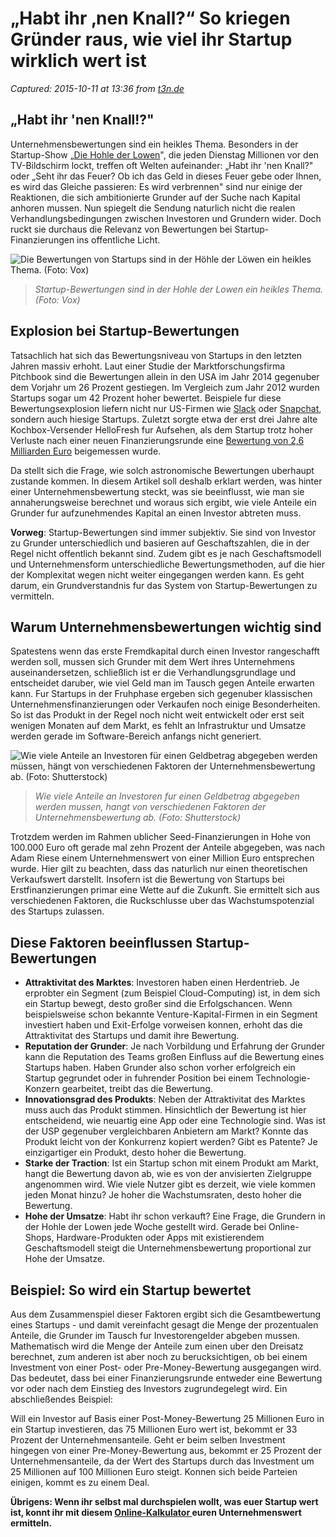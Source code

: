 # „Habt ihr ‚nen Knall?“ So kriegen Gründer raus, wie viel ihr Startup wirklich wert ist

_Captured: 2015-10-11 at 13:36 from [t3n.de](http://t3n.de/news/startup-bewertungen-646979/?utm_content=buffer4b199&utm_medium=social&utm_source=twitter.com&utm_campaign=buffer)_

## „Habt ihr 'nen Knall!?"

Unternehmensbewertungen sind ein heikles Thema. Besonders in der Startup-Show „[Die Hohle der Lowen](http://t3n.de/news/die-hoehle-der-loewen-startups-631221/)", die jeden Dienstag Millionen vor den TV-Bildschirm lockt, treffen oft Welten aufeinander: „Habt ihr 'nen Knall?" oder „Seht ihr das Feuer? Ob ich das Geld in dieses Feuer gebe oder Ihnen, es wird das Gleiche passieren: Es wird verbrennen" sind nur einige der Reaktionen, die sich ambitionierte Grunder auf der Suche nach Kapital anhoren mussen. Nun spiegelt die Sendung naturlich nicht die realen Verhandlungsbedingungen zwischen Investoren und Grundern wider. Doch ruckt sie durchaus die Relevanz von Bewertungen bei Startup-Finanzierungen ins offentliche Licht.

![Die Bewertungen von Startups sind in der Höhle der Löwen ein heikles Thema. \(Foto: Vox\)](http://t3n.de/news/wp-content/uploads/2015/09/ds-loewen-spottster-595x397.jpg)

> _Startup-Bewertungen sind in der Hohle der Lowen ein heikles Thema. (Foto: Vox)_

## Explosion bei Startup-Bewertungen

Tatsachlich hat sich das Bewertungsniveau von Startups in den letzten Jahren massiv erhoht. Laut einer Studie der Marktforschungsfirma Pitchbook sind die Bewertungen allein in den USA im Jahr 2014 gegenuber dem Vorjahr um 26 Prozent gestiegen. Im Vergleich zum Jahr 2012 wurden Startups sogar um 42 Prozent hoher bewertet. Beispiele fur diese Bewertungsexplosion liefern nicht nur US-Firmen wie [Slack](http://t3n.de/news/slack-wachstumsgeschichte-618862/) oder [Snapchat](http://t3n.de/news/snapchat-wert-kolumne-595389/), sondern auch hiesige Startups. Zuletzt sorgte etwa der erst drei Jahre alte Kochbox-Versender HelloFresh fur Aufsehen, als dem Startup trotz hoher Verluste nach einer neuen Finanzierungsrunde eine [Bewertung von 2,6 Milliarden Euro](http://t3n.de/news/startup-news-hellofresh-blablacar-anti-angel-gesetz-640891/) beigemessen wurde.

Da stellt sich die Frage, wie solch astronomische Bewertungen uberhaupt zustande kommen. In diesem Artikel soll deshalb erklart werden, was hinter einer Unternehmensbewertung steckt, was sie beeinflusst, wie man sie annaherungsweise berechnet und woraus sich ergibt, wie viele Anteile ein Grunder fur aufzunehmendes Kapital an einen Investor abtreten muss.

**Vorweg**: Startup-Bewertungen sind immer subjektiv. Sie sind von Investor zu Grunder unterschiedlich und basieren auf Geschaftszahlen, die in der Regel nicht offentlich bekannt sind. Zudem gibt es je nach Geschaftsmodell und Unternehmensform unterschiedliche Bewertungsmethoden, auf die hier der Komplexitat wegen nicht weiter eingegangen werden kann. Es geht darum, ein Grundverstandnis fur das System von Startup-Bewertungen zu vermitteln.

## Warum Unternehmensbewertungen wichtig sind

Spatestens wenn das erste Fremdkapital durch einen Investor rangeschafft werden soll, mussen sich Grunder mit dem Wert ihres Unternehmens auseinandersetzen, schließlich ist er die Verhandlungsgrundlage und entscheidet daruber, wie viel Geld man im Tausch gegen Anteile erwarten kann. Fur Startups in der Fruhphase ergeben sich gegenuber klassischen Unternehmensfinanzierungen oder Verkaufen noch einige Besonderheiten. So ist das Produkt in der Regel noch nicht weit entwickelt oder erst seit wenigen Monaten auf dem Markt, es fehlt an Infrastruktur und Umsatze werden gerade im Software-Bereich anfangs nicht generiert.

![Wie viele Anteile an Investoren für einen Geldbetrag abgegeben werden müssen, hängt von verschiedenen Faktoren der Unternehmensbewertung ab. \(Foto: Shutterstock\)](http://t3n.de/news/wp-content/uploads/2015/08/fundinghunt-startup-funding-investment_startups-595x335.jpg)

> _Wie viele Anteile an Investoren fur einen Geldbetrag abgegeben werden mussen, hangt von verschiedenen Faktoren der Unternehmensbewertung ab. (Foto: Shutterstock)_

Trotzdem werden im Rahmen ublicher Seed-Finanzierungen in Hohe von 100.000 Euro oft gerade mal zehn Prozent der Anteile abgegeben, was nach Adam Riese einem Unternehmenswert von einer Million Euro entsprechen wurde. Hier gilt zu beachten, dass das naturlich nur einen theoretischen Verkaufswert darstellt. Insofern ist die Bewertung von Startups bei Erstfinanzierungen primar eine Wette auf die Zukunft. Sie ermittelt sich aus verschiedenen Faktoren, die Ruckschlusse uber das Wachstumspotenzial des Startups zulassen.

## Diese Faktoren beeinflussen Startup-Bewertungen

  * **Attraktivitat des Marktes**: Investoren haben einen Herdentrieb. Je erprobter ein Segment (zum Beispiel Cloud-Computing) ist, in dem sich ein Startup bewegt, desto großer sind die Erfolgschancen. Wenn beispielsweise schon bekannte Venture-Kapital-Firmen in ein Segment investiert haben und Exit-Erfolge vorweisen konnen, erhoht das die Attraktivitat des Startups und damit ihre Bewertung.
  * **Reputation der Grunder**: Je nach Vorbildung und Erfahrung der Grunder kann die Reputation des Teams großen Einfluss auf die Bewertung eines Startups haben. Haben Grunder also schon vorher erfolgreich ein Startup gegrundet oder in fuhrender Position bei einem Technologie-Konzern gearbeitet, treibt das die Bewertung.
  * **Innovationsgrad des Produkts**: Neben der Attraktivitat des Marktes muss auch das Produkt stimmen. Hinsichtlich der Bewertung ist hier entscheidend, wie neuartig eine App oder eine Technologie sind. Was ist der USP gegenuber vergleichbaren Anbietern am Markt? Konnte das Produkt leicht von der Konkurrenz kopiert werden? Gibt es Patente? Je einzigartiger ein Produkt, desto hoher die Bewertung.
  * **Starke der Traction**: Ist ein Startup schon mit einem Produkt am Markt, hangt die Bewertung davon ab, wie es von der anvisierten Zielgruppe angenommen wird. Wie viele Nutzer gibt es derzeit, wie viele kommen jeden Monat hinzu? Je hoher die Wachstumsraten, desto hoher die Bewertung.
  * **Hohe der Umsatze**: Habt ihr schon verkauft? Eine Frage, die Grundern in der Hohle der Lowen jede Woche gestellt wird. Gerade bei Online-Shops, Hardware-Produkten oder Apps mit existierendem Geschaftsmodell steigt die Unternehmensbewertung proportional zur Hohe der Umsatze.

## Beispiel: So wird ein Startup bewertet

Aus dem Zusammenspiel dieser Faktoren ergibt sich die Gesamtbewertung eines Startups - und damit vereinfacht gesagt die Menge der prozentualen Anteile, die Grunder im Tausch fur Investorengelder abgeben mussen. Mathematisch wird die Menge der Anteile zum einen uber den Dreisatz berechnet, zum anderen ist aber noch zu berucksichtigen, ob bei einem Investment von einer Post- oder Pre-Money-Bewertung ausgegangen wird. Das bedeutet, dass bei einer Finanzierungsrunde entweder eine Bewertung vor oder nach dem Einstieg des Investors zugrundegelegt wird. Ein abschließendes Beispiel:

Will ein Investor auf Basis einer Post-Money-Bewertung 25 Millionen Euro in ein Startup investieren, das 75 Millionen Euro wert ist, bekommt er 33 Prozent der Unternehmensanteile. Geht er beim selben Investment hingegen von einer Pre-Money-Bewertung aus, bekommt er 25 Prozent der Unternehmensanteile, da der Wert des Startups durch das Investment um 25 Millionen auf 100 Millionen Euro steigt. Konnen sich beide Parteien einigen, kommt es zu einem Deal.

**Übrigens: Wenn ihr selbst mal durchspielen wollt, was euer Startup wert ist, konnt ihr mit diesem [Online-Kalkulator ](http://www.caycon.com/valuation.php) euren Unternehmenswert ermitteln.**
